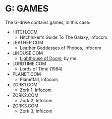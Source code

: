 # G: GAMES

The G-drive contains games, in this case:

* HITCH.COM
  * Hitchhiker's Guide To The Galaxy, Infocom
* LEATHER.COM
  * Leather Goddesses of Phobos, Infocom
* LIHOUSE.COM
  * [Lighthouse of Doom](https://github.com/skx/lighthouse-of-doom/), by me.
* LORDTIME.COM
  * Lords of Time (1984)
* PLANET.COM
  * Planetfall, Infocom
* ZORK1.COM
  * Zork 1, Infocom
* ZORK2.COM
  * Zork 2, Infocom
* ZORK3.COM
  * Zork 3, Infocom
